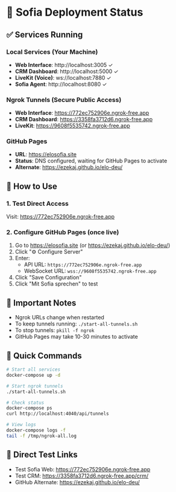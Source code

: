 # 🎉 Sofia Deployment Status

## ✅ Services Running

### Local Services (Your Machine)
- **Web Interface**: http://localhost:3005 ✓
- **CRM Dashboard**: http://localhost:5000 ✓
- **LiveKit (Voice)**: ws://localhost:7880 ✓
- **Sofia Agent**: http://localhost:8080 ✓

### Ngrok Tunnels (Secure Public Access)
- **Web Interface**: https://772ec752906e.ngrok-free.app
- **CRM Dashboard**: https://3358fa3712d6.ngrok-free.app
- **LiveKit**: https://9608f5535742.ngrok-free.app

### GitHub Pages
- **URL**: https://elosofia.site
- **Status**: DNS configured, waiting for GitHub Pages to activate
- **Alternate**: https://ezekaj.github.io/elo-deu/

## 🔧 How to Use

### 1. Test Direct Access
Visit: https://772ec752906e.ngrok-free.app

### 2. Configure GitHub Pages (once live)
1. Go to https://elosofia.site (or https://ezekaj.github.io/elo-deu/)
2. Click "⚙️ Configure Server"
3. Enter:
   - API URL: `https://772ec752906e.ngrok-free.app`
   - WebSocket URL: `wss://9608f5535742.ngrok-free.app`
4. Click "Save Configuration"
5. Click "Mit Sofia sprechen" to test

## 📝 Important Notes

- Ngrok URLs change when restarted
- To keep tunnels running: `./start-all-tunnels.sh`
- To stop tunnels: `pkill -f ngrok`
- GitHub Pages may take 10-30 minutes to activate

## 🚀 Quick Commands

```bash
# Start all services
docker-compose up -d

# Start ngrok tunnels
./start-all-tunnels.sh

# Check status
docker-compose ps
curl http://localhost:4040/api/tunnels

# View logs
docker-compose logs -f
tail -f /tmp/ngrok-all.log
```

## 🔗 Direct Test Links

- Test Sofia Web: https://772ec752906e.ngrok-free.app
- Test CRM: https://3358fa3712d6.ngrok-free.app/crm/
- GitHub Alternate: https://ezekaj.github.io/elo-deu/